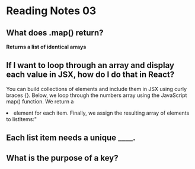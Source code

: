# Reading Notes 03

## What does .map() return?

**Returns a list of identical arrays**
## If I want to loop through an array and display each value in JSX, how do I do that in React?
You can build collections of elements and include them in JSX using curly braces {}.
Below, we loop through the numbers array using the JavaScript map() function. We return a <li> element for each item. Finally, we assign the resulting array of elements to listItems:"
## Each list item needs a unique ____.
## What is the purpose of a key?
